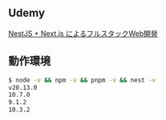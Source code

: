 ## Udemy

[NestJS + Next.js によるフルスタックWeb開発](https://www.udemy.com/course/nestjs-nextjs-restapi-react/)

## 動作環境

```sh
$ node -v && npm -v && pnpm -v && nest -v
v20.13.0
10.7.0
9.1.2
10.3.2
```

